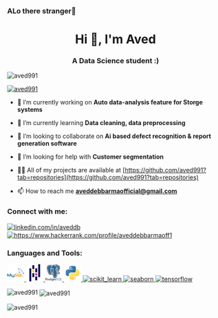 ### ALo there stranger👋

<h1 align="center">Hi 👋, I'm Aved</h1>
<h3 align="center">A Data Science student :)</h3>

<p align="left"> <img src="https://komarev.com/ghpvc/?username=aved991&label=Profile%20views&color=0e75b6&style=flat" alt="aved991" /> </p>

<p align="left"> <a href="https://github.com/ryo-ma/github-profile-trophy"><img src="https://github-profile-trophy.vercel.app/?username=aved991" alt="aved991" /></a> </p>

- 🔭 I’m currently working on **Auto data-analysis feature for Storge systems**

- 🌱 I’m currently learning **Data cleaning, data preprocessing**

- 👯 I’m looking to collaborate on **Ai based defect recognition & report generation software**

- 🤝 I’m looking for help with **Customer segmentation**

- 👨‍💻 All of my projects are available at [https://github.com/aved991?tab=repositories](https://github.com/aved991?tab=repositories)

- 📫 How to reach me **aveddebbarmaofficial@gmail.com**

<h3 align="left">Connect with me:</h3>
<p align="left">
<a href="https://linkedin.com/in/linkedin.com/in/aveddb" target="blank"><img align="center" src="https://raw.githubusercontent.com/rahuldkjain/github-profile-readme-generator/master/src/images/icons/Social/linked-in-alt.svg" alt="linkedin.com/in/aveddb" height="30" width="40" /></a>
<a href="https://www.hackerrank.com/https://www.hackerrank.com/profile/aveddebbarmaoff1" target="blank"><img align="center" src="https://raw.githubusercontent.com/rahuldkjain/github-profile-readme-generator/master/src/images/icons/Social/hackerrank.svg" alt="https://www.hackerrank.com/profile/aveddebbarmaoff1" height="30" width="40" /></a>
</p>

<h3 align="left">Languages and Tools:</h3>
<p align="left"> <a href="https://www.mysql.com/" target="_blank" rel="noreferrer"> <img src="https://raw.githubusercontent.com/devicons/devicon/master/icons/mysql/mysql-original-wordmark.svg" alt="mysql" width="40" height="40"/> </a> <a href="https://pandas.pydata.org/" target="_blank" rel="noreferrer"> <img src="https://raw.githubusercontent.com/devicons/devicon/2ae2a900d2f041da66e950e4d48052658d850630/icons/pandas/pandas-original.svg" alt="pandas" width="40" height="40"/> </a> <a href="https://www.postgresql.org" target="_blank" rel="noreferrer"> <img src="https://raw.githubusercontent.com/devicons/devicon/master/icons/postgresql/postgresql-original-wordmark.svg" alt="postgresql" width="40" height="40"/> </a> <a href="https://www.python.org" target="_blank" rel="noreferrer"> <img src="https://raw.githubusercontent.com/devicons/devicon/master/icons/python/python-original.svg" alt="python" width="40" height="40"/> </a> <a href="https://scikit-learn.org/" target="_blank" rel="noreferrer"> <img src="https://upload.wikimedia.org/wikipedia/commons/0/05/Scikit_learn_logo_small.svg" alt="scikit_learn" width="40" height="40"/> </a> <a href="https://seaborn.pydata.org/" target="_blank" rel="noreferrer"> <img src="https://seaborn.pydata.org/_images/logo-mark-lightbg.svg" alt="seaborn" width="40" height="40"/> </a> <a href="https://www.tensorflow.org" target="_blank" rel="noreferrer"> <img src="https://www.vectorlogo.zone/logos/tensorflow/tensorflow-icon.svg" alt="tensorflow" width="40" height="40"/> </a> </p>

<p><img align="left" src="https://github-readme-stats.vercel.app/api/top-langs?username=aved991&show_icons=true&locale=en&layout=compact" alt="aved991" /></p>

<p>&nbsp;<img align="center" src="https://github-readme-stats.vercel.app/api?username=aved991&show_icons=true&locale=en" alt="aved991" /></p>

<p><img align="center" src="https://github-readme-streak-stats.herokuapp.com/?user=aved991&" alt="aved991" /></p>
